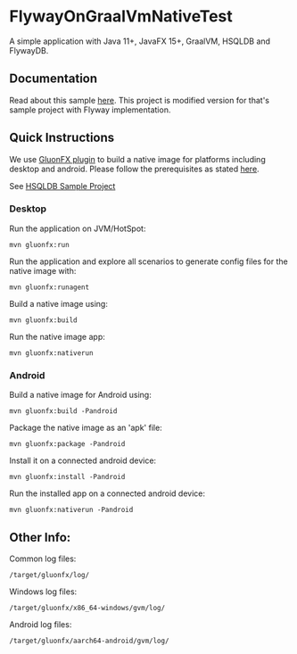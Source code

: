 # FlywayOnGraalVmNativeTest

A simple application with Java 11+, JavaFX 15+, GraalVM, HSQLDB and FlywayDB.

## Documentation

Read about this sample [here](https://docs.gluonhq.com/#_hellofx). This project is modified version for that's sample project with Flyway implementation.

## Quick Instructions

We use [GluonFX plugin](https://docs.gluonhq.com/) to build a native image for platforms including desktop and android.
Please follow the prerequisites as stated [here](https://docs.gluonhq.com/#_requirements).

See [HSQLDB Sample Project](https://github.com/ctoabidmaqbool/HSQLDb-On-GraalVM-NativeImage-Test)

### Desktop

Run the application on JVM/HotSpot:

    mvn gluonfx:run

Run the application and explore all scenarios to generate config files for the native image with:

    mvn gluonfx:runagent

Build a native image using:

    mvn gluonfx:build

Run the native image app:

    mvn gluonfx:nativerun

### Android

Build a native image for Android using:

    mvn gluonfx:build -Pandroid

Package the native image as an 'apk' file:

    mvn gluonfx:package -Pandroid

Install it on a connected android device:

    mvn gluonfx:install -Pandroid

Run the installed app on a connected android device:

    mvn gluonfx:nativerun -Pandroid

## Other Info:

Common log files:

    /target/gluonfx/log/

Windows log files:

    /target/gluonfx/x86_64-windows/gvm/log/

Android log files:

    /target/gluonfx/aarch64-android/gvm/log/
